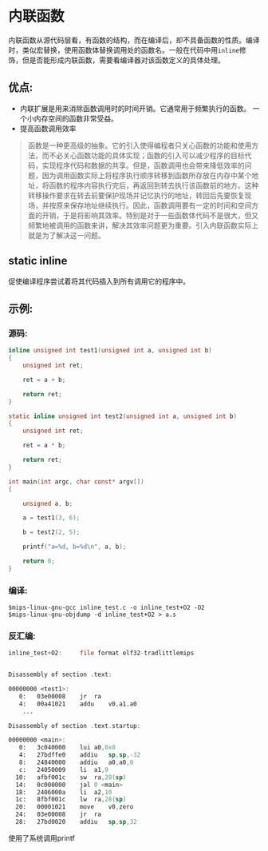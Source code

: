 # 内联函数

内联函数从源代码层看，有函数的结构，而在编译后，却不具备函数的性质。编译时，类似宏替换，使用函数体替换调用处的函数名。一般在代码中用`inline`修饰，但是否能形成内联函数，需要看编译器对该函数定义的具体处理。

## 优点:

* 内联扩展是用来消除函数调用时的时间开销。它通常用于频繁执行的函数。 一个小内存空间的函数非常受益。
* 提高函数调用效率

>函数是一种更高级的抽象。它的引入使得编程者只关心函数的功能和使用方法，而不必关心函数功能的具体实现；函数的引入可以减少程序的目标代码，实现程序代码和数据的共享。但是，函数调用也会带来降低效率的问题，因为调用函数实际上将程序执行顺序转移到函数所存放在内存中某个地址，将函数的程序内容执行完后，再返回到转去执行该函数前的地方。这种转移操作要求在转去前要保护现场并记忆执行的地址，转回后先要恢复现场，并按原来保存地址继续执行。因此，函数调用要有一定的时间和空间方面的开销，于是将影响其效率。特别是对于一些函数体代码不是很大，但又频繁地被调用的函数来讲，解决其效率问题更为重要。引入内联函数实际上就是为了解决这一问题。 

## static inline

促使编译程序尝试着将其代码插入到所有调用它的程序中。

## 示例:

### 源码:
``` C
inline unsigned int test1(unsigned int a, unsigned int b)                           
{
    unsigned int ret;

    ret = a + b;

    return ret;
}

static inline unsigned int test2(unsigned int a, unsigned int b)
{
    unsigned int ret;

    ret = a * b;

    return ret;
}

int main(int argc, char const* argv[])
{

    unsigned a, b;

    a = test1(3, 6);

    b = test2(2, 5);

    printf("a=%d, b=%d\n", a, b);

    return 0;
}                                                                           
```
### 编译:
``` shell
$mips-linux-gnu-gcc inline_test.c -o inline_test+O2 -O2
$mips-linux-gnu-objdump -d inline_test+O2 > a.s
```
### 反汇编:
``` asm
inline_test+O2:     file format elf32-tradlittlemips


Disassembly of section .text:

00000000 <test1>:
   0:   03e00008    jr  ra
   4:   00a41021    addu    v0,a1,a0
    ...

Disassembly of section .text.startup:

00000000 <main>:
   0:   3c040000    lui a0,0x0
   4:   27bdffe0    addiu   sp,sp,-32                                  
   8:   24840000    addiu   a0,a0,0
   c:   24050009    li  a1,9
  10:   afbf001c    sw  ra,28(sp)
  14:   0c000000    jal 0 <main>
  18:   2406000a    li  a2,10
  1c:   8fbf001c    lw  ra,28(sp)
  20:   00001021    move    v0,zero
  24:   03e00008    jr  ra
  28:   27bd0020    addiu   sp,sp,32
```
使用了系统调用printf
